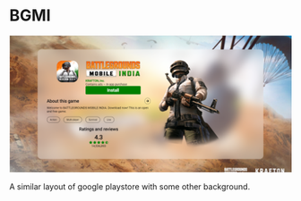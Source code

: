 # BGMI

![Screenshot](Images/Screenshot.png)

A similar layout of google playstore with some other background. 
